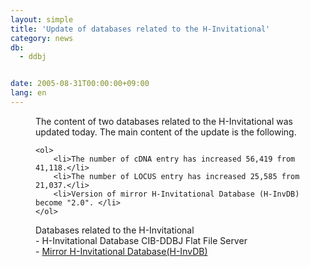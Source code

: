 ```yaml
---
layout: simple
title: 'Update of databases related to the H-Invitational'
category: news
db:
  - ddbj


date: 2005-08-31T00:00:00+09:00
lang: en
---
```


<dd>The content of two databases related to the H-Invitational was updated today. The main content of the update is the following.

    <ol>
        <li>The number of cDNA entry has increased 56,419 from 41,118.</li>
        <li>The number of LOCUS entry has increased 25,585 from 21,037.</li>
        <li>Version of mirror H-Invitational Database (H-InvDB) become "2.0". </li>
    </ol>
<dd>Databases related to the H-Invitational
<dd>- H-Invitational Database CIB-DDBJ Flat File Server
<dd>- <a href="/whatsnew/whatsnew2009-e.html#091208">Mirror H-Invitational Database(H-InvDB)</a></dd>
</dd>
</dd>
</dd>
